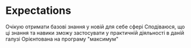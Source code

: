 # Expectations
Очікую отримати базові знання у новій для себе сфері
Сподіваюся, що ці знання та навики зможу застосувати у практичній діяльності в даній галузі
Орієнтована на програму "максимум"